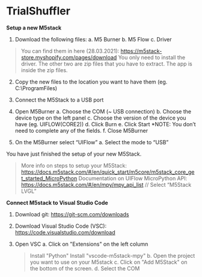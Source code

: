 # TrialShuffler

**Setup a new M5stack**

1. Download the following files:
  a.	M5 Burner
  b.	M5 Flow
  c.	Driver
  > You can find them in here (28.03.2021): https://m5stack-store.myshopify.com/pages/download
  > You only need to install the driver. The other two are zip files that you have to extract. The app is inside the zip files. 
  
2.	Copy the new files to the location you want to have them (eg. C:\ProgramFiles)	

3.	Connect the M5Stack to a USB port

4.	Open M5Burner
  a.	Choose the COM (~ USB connection)
  b.	Choose the device type on the left panel
  c.	Choose the version of the device you have (eg. UIFLOW(CORE2))
  d.	Click Burn
  e.	Click Start
    *NOTE: You don’t need to complete any of the fields.
  f.	Close M5Burner

5.	On the M5Burner select “UIFlow”
  a.	Select the mode to “USB”

You have just finished the setup of your new M5Stack.

>More info on steps to setup your M5Stack: https://docs.m5stack.com/#/en/quick_start/m5core/m5stack_core_get_started_MicroPython
>Documentation on UIFlow MicroPython API: https://docs.m5stack.com/#/en/mpy/mpy_api_list // Select “M5Stack LVGL”


**Connect M5stack to Visual Studio Code**

1. Download git: https://git-scm.com/downloads

2. Download Visual Studio Code (VSC): https://code.visualstudio.com/download

3. Open VSC
  a. Click on "Extensions" on the left column
      > Install "Python"
      > Install "vscode-m5stack-mpy"
  b. Open the project you want to use on your M5stack
  c. Click on "Add M5Stack" on the bottom of the screen.
  d. Select the COM
